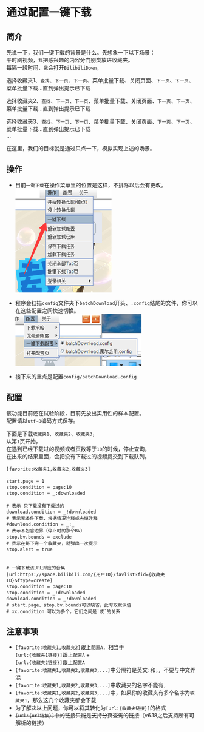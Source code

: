 # 通过配置一键下载

## 简介  
先说一下，我们一键下载的背景是什么。先想象一下以下场景：    
平时刷视频，`我`把感兴趣的内容分门别类放进收藏夹。  
每隔一段时间，`我`会打开`BilibiliDown`，  

选择收藏夹1、`查找`、`下一页`、`下一页`、菜单批量下载、关闭页面、`下一页`、`下一页`、菜单批量下载...直到弹出提示已下载  

选择收藏夹2、`查找`、`下一页`、`下一页`、菜单批量下载、关闭页面、`下一页`、`下一页`、菜单批量下载...直到弹出提示已下载  

选择收藏夹3、`查找`、`下一页`、`下一页`、菜单批量下载、关闭页面、`下一页`、`下一页`、菜单批量下载...直到弹出提示已下载  
...

在这里，我们的目标就是通过只点一下，模拟实现上述的场景。  

## 操作  
+ 目前`一键下载`在操作菜单里的位置是这样，不排除以后会有更改。  
![](/img/batchDownload.png)

+ 程序会扫描`config`文件夹下`batchDownload`开头、`.config`结尾的文件，你可以在这些配置之间快速切换。  
![](/img/batchDownload-select.png)  

+ 接下来的重点是配置`config/batchDownload.config`


## 配置  
该功能目前还在试验阶段，目前先放出实用性的样本配置。   
配置请以`utf-8`编码方式保存。  

下面是下载`收藏夹1`、`收藏夹2`、`收藏夹3`，   
从第`1`页开始，  
在遇到已经下载过的视频或者页数等于`10`的时候，停止查询，    
在出来的结果里面，会把没有下载过的视频提交到下载队列。
```
[favorite:收藏夹1,收藏夹2,收藏夹3]

start.page = 1
stop.condition = page:10
stop.condition = _:downloaded

# 表示 只下载没有下载过的
download.condition = _!downloaded
# 表示无条件下载，根据情况注释或去掉注释 
#download.condition = _:_
# 表示不包含边界（停止时的那个BV）
stop.bv.bounds = exclude
# 表示在每下完一个收藏夹，就弹出一次提示
stop.alert = true


# 一键下载该URL对应的合集
[url:https://space.bilibili.com/{用户ID}/favlist?fid={收藏夹ID}&ftype=create]
stop.condition = page:10
stop.condition = _:downloaded
download.condition = _!downloaded
# start.page、stop.bv.bounds可以缺省，此时取默认值
# xx.condition 可以为多个，它们之间是`或`的关系
```

## 注意事项
+ `[favorite:收藏夹1,收藏夹2]`跟上`配置A`，相当于   
    `[url:{收藏夹1链接}]`跟上`配置A`  +   
    `[url:{收藏夹2链接}]`跟上`配置A`
+ `[favorite:收藏夹1,收藏夹2,收藏夹3,...]`中分隔符是英文`:`和`,`，不要与中文弄混
+ `[favorite:收藏夹1,收藏夹2,收藏夹3,...]`中收藏夹的名字不能有`,`  
+ `[favorite:收藏夹1,收藏夹2,收藏夹3,...]`中，如果你的收藏夹有多个名字为`收藏夹1`，那么这几个收藏夹都会下载  
+ 为了解决以上问题，你可以将其转化为`[url:{收藏夹链接}]`的格式  
+ ~~`[url:{url链接}]`中的链接只能是支持分页查询的链接~~（v6.18之后支持所有可解析的链接）